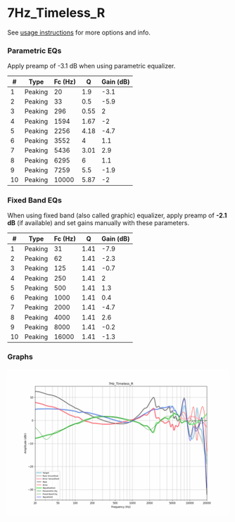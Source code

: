 # 7Hz_Timeless_R
See [usage instructions](https://github.com/jaakkopasanen/AutoEq#usage) for more options and info.

### Parametric EQs
Apply preamp of -3.1 dB when using parametric equalizer.

|   # | Type    |   Fc (Hz) |    Q |   Gain (dB) |
|-----|---------|-----------|------|-------------|
|   1 | Peaking |        20 | 1.9  |        -3.1 |
|   2 | Peaking |        33 | 0.5  |        -5.9 |
|   3 | Peaking |       296 | 0.55 |         2   |
|   4 | Peaking |      1594 | 1.67 |        -2   |
|   5 | Peaking |      2256 | 4.18 |        -4.7 |
|   6 | Peaking |      3552 | 4    |         1.1 |
|   7 | Peaking |      5436 | 3.01 |         2.9 |
|   8 | Peaking |      6295 | 6    |         1.1 |
|   9 | Peaking |      7259 | 5.5  |        -1.9 |
|  10 | Peaking |     10000 | 5.87 |        -2   |

### Fixed Band EQs
When using fixed band (also called graphic) equalizer, apply preamp of **-2.1 dB** (if available) and set gains manually with these parameters.

|   # | Type    |   Fc (Hz) |    Q |   Gain (dB) |
|-----|---------|-----------|------|-------------|
|   1 | Peaking |        31 | 1.41 |        -7.9 |
|   2 | Peaking |        62 | 1.41 |        -2.3 |
|   3 | Peaking |       125 | 1.41 |        -0.7 |
|   4 | Peaking |       250 | 1.41 |         2   |
|   5 | Peaking |       500 | 1.41 |         1.3 |
|   6 | Peaking |      1000 | 1.41 |         0.4 |
|   7 | Peaking |      2000 | 1.41 |        -4.7 |
|   8 | Peaking |      4000 | 1.41 |         2.6 |
|   9 | Peaking |      8000 | 1.41 |        -0.2 |
|  10 | Peaking |     16000 | 1.41 |        -1.3 |

### Graphs
![](./7Hz_Timeless_R.png)
